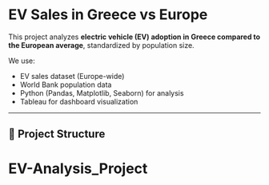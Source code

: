 # EV Sales in Greece vs Europe

This project analyzes **electric vehicle (EV) adoption in Greece compared to the European average**, 
standardized by population size.  

We use:
- EV sales dataset (Europe-wide)
- World Bank population data
- Python (Pandas, Matplotlib, Seaborn) for analysis
- Tableau for dashboard visualization

---

## 📂 Project Structure

# EV-Analysis_Project
